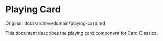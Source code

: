 # Playing Card

Original: docs/archive/domain/playing-card.md

This document describes the playing card component for Card Classics.
